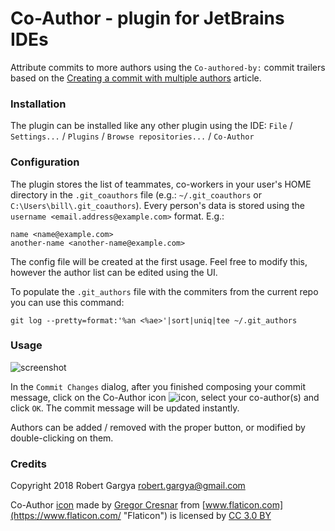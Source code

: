 # Co-Author - plugin for JetBrains IDEs

Attribute commits to more authors using the `Co-authored-by:` commit trailers based on the
[Creating a commit with multiple authors](https://help.github.com/articles/creating-a-commit-with-multiple-authors/)
article.

### Installation

The plugin can be installed like any other plugin using the IDE:
`File` / `Settings...` / `Plugins` / `Browse repositories...` / `Co-Author`

### Configuration

The plugin stores the list of teammates, co-workers in your user's HOME directory in the `.git_coauthors` file
(e.g.:  `~/.git_coauthors` or `C:\Users\bill\.git_coauthors`). Every person's data is stored using the
`username <email.address@example.com>` format. E.g.:

    name <name@example.com>
    another-name <another-name@example.com>
    
The config file will be created at the first usage. Feel free to modify this, however the author list can be edited
using the UI.

To populate the `.git_authors` file with the commiters from the current repo you can use this command:

```git log --pretty=format:'%an <%ae>'|sort|uniq|tee ~/.git_authors```

### Usage

![screenshot](screenshot.png)

In the `Commit Changes` dialog, after you finished composing your commit message, click on the Co-Author icon
![icon](src/main/resources/icons/users.png), select your co-author(s) and click `OK`. The commit message will be updated
instantly.

Authors can be added / removed with the proper button, or modified by double-clicking on them.

### Credits

Copyright 2018 Robert Gargya <robert.gargya@gmail.com>

Co-Author [icon](https://www.flaticon.com/free-icon/users_125773) made by 
[Gregor Cresnar](https://www.flaticon.com/authors/gregor-cresnar "Gregor Cresnar") from 
[www.flaticon.com](https://www.flaticon.com/ "Flaticon") is licensed by
[CC 3.0 BY](http://creativecommons.org/licenses/by/3.0/ "Creative Commons BY 3.0")
